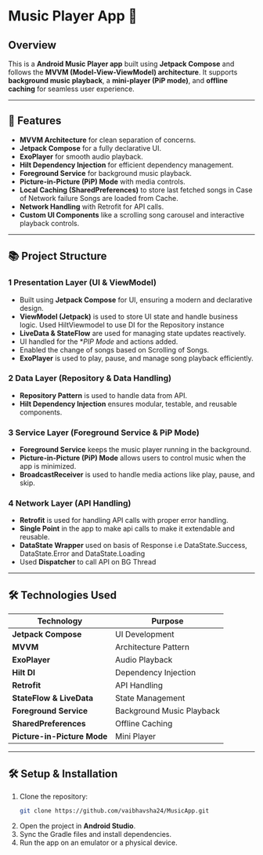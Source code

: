 # Music Player App 🎵

## Overview  
This is a **Android Music Player app** built using **Jetpack Compose** and follows the **MVVM (Model-View-ViewModel) architecture**. It supports **background music playback**, a **mini-player (PiP mode)**, and **offline caching** for seamless user experience.  

---

## 📌 Features  
- **MVVM Architecture** for clean separation of concerns.  
- **Jetpack Compose** for a fully declarative UI.  
- **ExoPlayer** for smooth audio playback.  
- **Hilt Dependency Injection** for efficient dependency management.  
- **Foreground Service** for background music playback.  
- **Picture-in-Picture (PiP) Mode** with media controls.  
- **Local Caching (SharedPreferences)** to store last fetched songs in Case of Network failure Songs are loaded from Cache.  
- **Network Handling** with Retrofit for API calls.  
- **Custom UI Components** like a scrolling song carousel and interactive playback controls.  

---

## 📚 Project Structure  

### 1 **Presentation Layer (UI & ViewModel)**  
   - Built using **Jetpack Compose** for UI, ensuring a modern and declarative design.  
   - **ViewModel (Jetpack)** is used to store UI state and handle business logic. Used HiltViewmodel to use DI for the Repository instance
   - **LiveData & StateFlow** are used for managing state updates reactively.
   - UI handled for the **PIP Mode* and actions added.
   - Enabled the change of songs based on Scrolling of Songs.
   - **ExoPlayer** is used to play, pause, and manage song playback efficiently.  
     
### 2 **Data Layer (Repository & Data Handling)**  
   - **Repository Pattern** is used to handle data from API.  
   - **Hilt Dependency Injection** ensures modular, testable, and reusable components.  

### 3 **Service Layer (Foreground Service & PiP Mode)**  
   - **Foreground Service** keeps the music player running in the background.  
   - **Picture-in-Picture (PiP) Mode** allows users to control music when the app is minimized.  
   - **BroadcastReceiver** is used to handle media actions like play, pause, and skip.  

### 4 **Network Layer (API Handling)**  
   - **Retrofit** is used for handling API calls with proper error handling.
   - **Single Point** in the app to make api calls to make it extendable and reusable.
   - **DataState Wrapper** used on basis of Response i.e DataState.Success, DataState.Error and DataState.Loading
   - Used **Dispatcher** to call API on BG Thread 


---

## 🛠️ Technologies Used  
| Technology | Purpose |
|------------|---------|
| **Jetpack Compose** | UI Development |
| **MVVM** | Architecture Pattern |
| **ExoPlayer** | Audio Playback |
| **Hilt DI** | Dependency Injection |
| **Retrofit** | API Handling |
| **StateFlow & LiveData** | State Management |
| **Foreground Service** | Background Music Playback |
| **SharedPreferences** | Offline Caching |
| **Picture-in-Picture Mode** | Mini Player |

---

## 🛠️ Setup & Installation  
1. Clone the repository:  
   ```sh
   git clone https://github.com/vaibhavsha24/MusicApp.git
   ```
2. Open the project in **Android Studio**.  
3. Sync the Gradle files and install dependencies.  
4. Run the app on an emulator or a physical device.  

